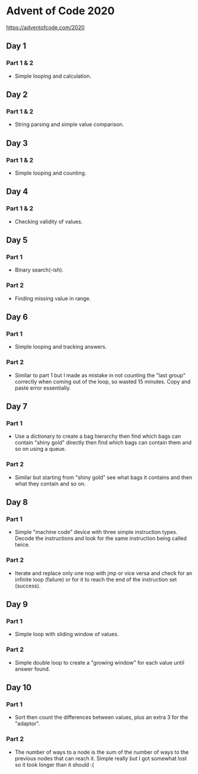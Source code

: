 # Advent of Code 2020
https://adventofcode.com/2020

## Day 1
### Part 1 & 2
* Simple looping and calculation.

## Day 2
### Part 1 & 2
* String parsing and simple value comparison.

## Day 3
### Part 1 & 2
* Simple looping and counting.

## Day 4
### Part 1 & 2
* Checking validity of values.

## Day 5
### Part 1
* Binary search(-ish).
### Part 2
* Finding missing value in range.

## Day 6
### Part 1
* Simple looping and tracking answers.
### Part 2
* Similar to part 1 but I made as mistake in not counting the "last group" correctly when coming out of the loop, so wasted 15 minutes.
Copy and paste error essentially.

## Day 7
### Part 1
* Use a dictionary to create a bag hierarchy then find which bags can contain "shiny gold" directly then find which bags
can contain them and so on using a queue.
### Part 2
* Similar but starting from "shiny gold" see what bags it contains and then what they contain and so on.

## Day 8
### Part 1
* Simple "machine code" device with three simple instruction types. Decode the instructions and look for the same
instruction being called twice.
### Part 2
* Iterate and replace only one nop with jmp or vice versa and check for an infinite loop (failure) or for it to reach the end of
the instruction set (success).

## Day 9
### Part 1
* Simple loop with sliding window of values.
### Part 2
* Simple double loop to create a "growing window" for each value until answer found.

## Day 10
### Part 1
* Sort then count the differences between values, plus an extra 3 for the "adaptor".
### Part 2
* The number of ways to a node is the sum of the number of ways to the previous nodes that can reach it.
Simple really but I got somewhat lost so it took longer than it should :(


